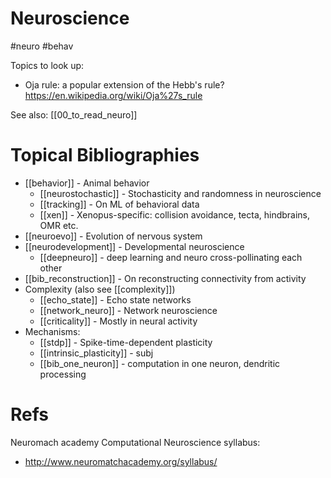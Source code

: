 # Neuroscience

#neuro #behav

Topics to look up:
* Oja rule: a popular extension of the Hebb's rule? https://en.wikipedia.org/wiki/Oja%27s_rule

See also: [[00_to_read_neuro]]

# Topical Bibliographies
* [[behavior]] - Animal behavior
    * [[neurostochastic]] - Stochasticity and randomness in neuroscience
    * [[tracking]] - On ML of behavioral data
    * [[xen]] - Xenopus-specific: collision avoidance, tecta, hindbrains, OMR etc.
* [[neuroevo]] - Evolution of nervous system
* [[neurodevelopment]] - Developmental neuroscience
    * [[deepneuro]] - deep learning and neuro cross-pollinating each other
* [[bib_reconstruction]] - On  reconstructing connectivity from activity
* Complexity (also see [[complexity]])
    * [[echo_state]] - Echo state networks
    * [[network_neuro]] - Network neuroscience
    * [[criticality]] - Mostly in neural activity
* Mechanisms:
    * [[stdp]] - Spike-time-dependent plasticity
    * [[intrinsic_plasticity]] - subj
    * [[bib_one_neuron]] - computation in one neuron, dendritic processing

# Refs

Neuromach academy Computational Neuroscience syllabus:
* http://www.neuromatchacademy.org/syllabus/